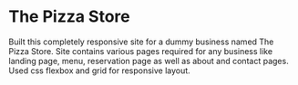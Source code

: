 # The Pizza Store

Built this completely responsive site for a dummy business named The Pizza Store.
Site contains various pages required for any business like landing page, menu, reservation page
as well as about and contact pages. Used css flexbox and grid for responsive layout. 
